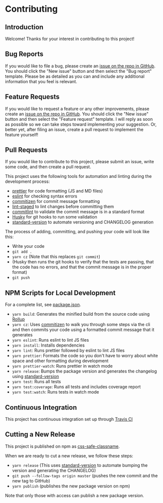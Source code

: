# Contributing

## Introduction

Welcome! Thanks for your interest in contributing to this project!

## Bug Reports

If you would like to file a bug, please create an
[issue on the repo in GitHub](https://github.com/thawkin3/css-safe-classname/issues).
You should click the "New issue" button and then select the
"Bug report" template. Please be as detailed as you can and
include any additional information that you feel is relevant.

## Feature Requests

If you would like to request a feature or any other improvements,
please create an
[issue on the repo in GitHub](https://github.com/thawkin3/css-safe-classname/issues).
You should click the "New issue" button and then select the
"Feature request" template. I will reply as soon as possible
so we can take steps toward implementing your suggestion.
Or, better yet, after filing an issue, create a pull
request to implement the feature yourself!

## Pull Requests

If you would like to contribute to this project, please submit an
issue, write some code, and then create a pull request.

This project uses the following tools for automation and linting during the development process:

- [prettier](https://prettier.io/) for code formatting (JS and MD files)
- [eslint](https://eslint.org/) for checking syntax errors
- [commitizen](https://github.com/commitizen/cz-cli) for commit message formatting
- [lint-staged](https://www.npmjs.com/package/lint-staged) to lint changes before committing them
- [commitlint](https://github.com/conventional-changelog/commitlint)
  to validate the commit message is in a standard format
- [Husky](https://github.com/typicode/husky) for git hooks to run some validation
- [standard-version](https://github.com/conventional-changelog/standard-version)
  to automate versioning and CHANGELOG generation

The process of adding, committing, and pushing your code will look like this:

- Write your code
- `git add .`
- `yarn cz` (Note that this replaces `git commit`)
- (Husky then runs the git hooks to verify that the tests are passing, that
  the code has no errors, and that the commit message is in the proper format)
- `git push`

## NPM Scripts for Local Development

For a complete list, see [package.json](package.json).

- `yarn build`: Generates the minified build from the source code using [Rollup](https://rollupjs.org/)
- `yarn cz`: Uses [commitizen](https://github.com/commitizen/cz-cli) to walk you through some steps via the cli and then commits your code using a formatted commit message that it generates
- `yarn eslint`: Runs eslint to lint JS files
- `yarn install`: Installs dependencies
- `yarn lint`: Runs prettier followed by eslint to lint JS files
- `yarn prettier`: Formats the code so you don't have to worry about white space and other formatting during development
- `yarn prettier-watch`: Runs prettier in watch mode
- `yarn release`: Bumps the package version and generates the changelog using [standard-version](https://github.com/conventional-changelog/standard-version)
- `yarn test`: Runs all tests
- `yarn test:coverage`: Runs all tests and includes coverage report
- `yarn test:watch`: Runs tests in watch mode

## Continuous Integration

This project has continuous integration set up through [Travis CI](https://travis-ci.com/)

## Cutting a New Release

This project is published on npm as [css-safe-classname](https://www.npmjs.com/package/css-safe-classname).

When we are ready to cut a new release, we follow these steps:

- `yarn release` (This uses [standard-version](https://github.com/conventional-changelog/standard-version)
  to automate bumping the version and generating the CHANGELOG)
- `git push --follow-tags origin master` (pushes the new commit and the new tag to GitHub)
- `yarn publish` (publishes the new package version on npm)

Note that only those with access can publish a new package version.
